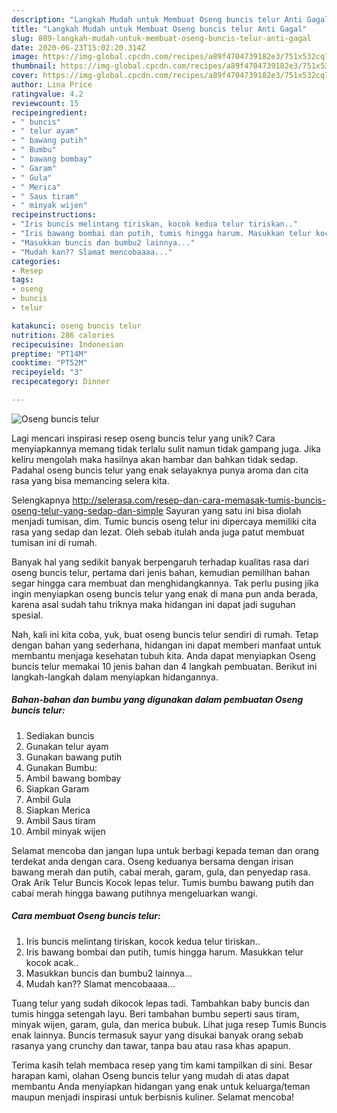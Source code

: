 ```yaml
---
description: "Langkah Mudah untuk Membuat Oseng buncis telur Anti Gagal"
title: "Langkah Mudah untuk Membuat Oseng buncis telur Anti Gagal"
slug: 889-langkah-mudah-untuk-membuat-oseng-buncis-telur-anti-gagal
date: 2020-06-23T15:02:20.314Z
image: https://img-global.cpcdn.com/recipes/a89f4704739182e3/751x532cq70/oseng-buncis-telur-foto-resep-utama.jpg
thumbnail: https://img-global.cpcdn.com/recipes/a89f4704739182e3/751x532cq70/oseng-buncis-telur-foto-resep-utama.jpg
cover: https://img-global.cpcdn.com/recipes/a89f4704739182e3/751x532cq70/oseng-buncis-telur-foto-resep-utama.jpg
author: Lina Price
ratingvalue: 4.2
reviewcount: 15
recipeingredient:
- " buncis"
- " telur ayam"
- " bawang putih"
- " Bumbu"
- " bawang bombay"
- " Garam"
- " Gula"
- " Merica"
- " Saus tiram"
- " minyak wijen"
recipeinstructions:
- "Iris buncis melintang tiriskan, kocok kedua telur tiriskan.."
- "Iris bawang bombai dan putih, tumis hingga harum. Masukkan telur kocok acak.."
- "Masukkan buncis dan bumbu2 lainnya..."
- "Mudah kan?? Slamat mencobaaaa..."
categories:
- Resep
tags:
- oseng
- buncis
- telur

katakunci: oseng buncis telur 
nutrition: 286 calories
recipecuisine: Indonesian
preptime: "PT14M"
cooktime: "PT52M"
recipeyield: "3"
recipecategory: Dinner

---
```



![Oseng buncis telur](https://img-global.cpcdn.com/recipes/a89f4704739182e3/751x532cq70/oseng-buncis-telur-foto-resep-utama.jpg)

Lagi mencari inspirasi resep oseng buncis telur yang unik? Cara menyiapkannya memang tidak terlalu sulit namun tidak gampang juga. Jika keliru mengolah maka hasilnya akan hambar dan bahkan tidak sedap. Padahal oseng buncis telur yang enak selayaknya punya aroma dan cita rasa yang bisa memancing selera kita.

Selengkapnya http://selerasa.com/resep-dan-cara-memasak-tumis-buncis-oseng-telur-yang-sedap-dan-simple Sayuran yang satu ini bisa diolah menjadi tumisan, dim. Tumic buncis oseng telur ini dipercaya memiliki cita rasa yang sedap dan lezat. Oleh sebab itulah anda juga patut membuat tumisan ini di rumah.

Banyak hal yang sedikit banyak berpengaruh terhadap kualitas rasa dari oseng buncis telur, pertama dari jenis bahan, kemudian pemilihan bahan segar hingga cara membuat dan menghidangkannya. Tak perlu pusing jika ingin menyiapkan oseng buncis telur yang enak di mana pun anda berada, karena asal sudah tahu triknya maka hidangan ini dapat jadi suguhan spesial.


Nah, kali ini kita coba, yuk, buat oseng buncis telur sendiri di rumah. Tetap dengan bahan yang sederhana, hidangan ini dapat memberi manfaat untuk membantu menjaga kesehatan tubuh kita. Anda dapat menyiapkan Oseng buncis telur memakai 10 jenis bahan dan 4 langkah pembuatan. Berikut ini langkah-langkah dalam menyiapkan hidangannya.

<!--inarticleads1-->

##### Bahan-bahan dan bumbu yang digunakan dalam pembuatan Oseng buncis telur:

1. Sediakan  buncis
1. Gunakan  telur ayam
1. Gunakan  bawang putih
1. Gunakan  Bumbu:
1. Ambil  bawang bombay
1. Siapkan  Garam
1. Ambil  Gula
1. Siapkan  Merica
1. Ambil  Saus tiram
1. Ambil  minyak wijen


Selamat mencoba dan jangan lupa untuk berbagi kepada teman dan orang terdekat anda dengan cara. Oseng keduanya bersama dengan irisan bawang merah dan putih, cabai merah, garam, gula, dan penyedap rasa. Orak Arik Telur Buncis Kocok lepas telur. Tumis bumbu bawang putih dan cabai merah hingga bawang putihnya mengeluarkan wangi. 

<!--inarticleads2-->

##### Cara membuat Oseng buncis telur:

1. Iris buncis melintang tiriskan, kocok kedua telur tiriskan..
1. Iris bawang bombai dan putih, tumis hingga harum. Masukkan telur kocok acak..
1. Masukkan buncis dan bumbu2 lainnya...
1. Mudah kan?? Slamat mencobaaaa...


Tuang telur yang sudah dikocok lepas tadi. Tambahkan baby buncis dan tumis hingga setengah layu. Beri tambahan bumbu seperti saus tiram, minyak wijen, garam, gula, dan merica bubuk. Lihat juga resep Tumis Buncis enak lainnya. Buncis termasuk sayur yang disukai banyak orang sebab rasanya yang crunchy dan tawar, tanpa bau atau rasa khas apapun. 

Terima kasih telah membaca resep yang tim kami tampilkan di sini. Besar harapan kami, olahan Oseng buncis telur yang mudah di atas dapat membantu Anda menyiapkan hidangan yang enak untuk keluarga/teman maupun menjadi inspirasi untuk berbisnis kuliner. Selamat mencoba!
